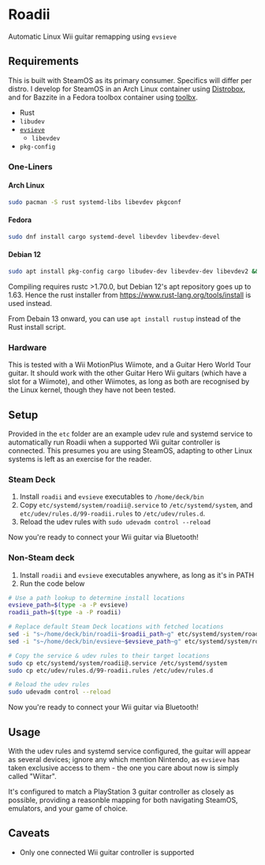# Roadii

Automatic Linux Wii guitar remapping using `evsieve`

## Requirements

This is built with SteamOS as its primary consumer. Specifics will differ per distro. I develop for SteamOS in an Arch Linux container using [Distrobox](https://distrobox.it), and for Bazzite in a Fedora toolbox container using [toolbx](https://containertoolbx.org).

- Rust
- `libudev`
- [`evsieve`](https://github.com/KarsMulder/evsieve)
  - `libevdev`
- `pkg-config`

### One-Liners

#### Arch Linux

```bash
sudo pacman -S rust systemd-libs libevdev pkgconf
```

#### Fedora

```bash
sudo dnf install cargo systemd-devel libevdev libevdev-devel
```

#### Debian 12
```bash
sudo apt install pkg-config cargo libudev-dev libevdev-dev libevdev2 && curl --proto '=https' --tlsv1.2 -sSf https://sh.rustup.rs | sh
```
Compiling requires rustc >1.70.0, but Debian 12's apt repository goes up to 1.63. Hence the rust installer from https://www.rust-lang.org/tools/install is used instead. 

From Debain 13 onward, you can use `apt install rustup` instead of the Rust install script.


### Hardware

This is tested with a Wii MotionPlus Wiimote, and a Guitar Hero World Tour guitar. It should work with the other Guitar Hero Wii guitars (which have a slot for a Wiimote), and other Wiimotes, as long as both are recognised by the Linux kernel, though they have not been tested.

## Setup

Provided in the `etc` folder are an example udev rule and systemd service to automatically run Roadii when a supported Wii guitar controller is connected. This presumes you are using SteamOS, adapting to other Linux systems is left as an exercise for the reader.

### Steam Deck

1. Install `roadii` and `evsieve` executables to `/home/deck/bin`
2. Copy `etc/systemd/system/roadii@.service` to `/etc/systemd/system`, and `etc/udev/rules.d/99-roadii.rules` to `/etc/udev/rules.d`.
3. Reload the udev rules with `sudo udevadm control --reload`

Now you're ready to connect your Wii guitar via Bluetooth!

### Non-Steam deck

1. Install `roadii` and `evsieve` executables anywhere, as long as it's in PATH
2. Run the code below

```bash
# Use a path lookup to determine install locations
evsieve_path=$(type -a -P evsieve)
roadii_path=$(type -a -P roadii)

# Replace default Steam Deck locations with fetched locations
sed -i "s~/home/deck/bin/roadii~$roadii_path~g" etc/systemd/system/roadii@.service
sed -i "s~/home/deck/bin/evsieve~$evsieve_path~g" etc/systemd/system/roadii@.service

# Copy the service & udev rules to their target locations
sudo cp etc/systemd/system/roadii@.service /etc/systemd/system
sudo cp etc/udev/rules.d/99-roadii.rules /etc/udev/rules.d

# Reload the udev rules
sudo udevadm control --reload
```

Now you're ready to connect your Wii guitar via Bluetooth!

## Usage

With the udev rules and systemd service configured, the guitar will appear as several devices; ignore any which mention Nintendo, as `evsieve` has taken exclusive access to them - the one you care about now is simply called "Wiitar".

It's configured to match a PlayStation 3 guitar controller as closely as possible, providing a reasonble mapping for both navigating SteamOS, emulators, and your game of choice.

## Caveats

- Only one connected Wii guitar controller is supported
